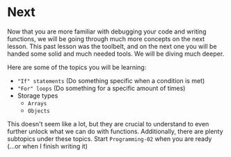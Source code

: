 <h1>Next</h1>

Now that you are more familiar with debugging your code and writing functions,
we will be going through much more concepts on the next lesson. This past lesson was the toolbelt, and on the next one you will be handed some solid and much needed tools.
We will be diving much deeper. </br>

Here are some of the topics you will be learning:
- `"If" statements` (Do something specific when a condition is met)
- `"For" loops` (Do something for a specific amount of times)
- Storage types
    - `Arrays`
    - `Objects`



This doesn't seem like a lot, but they are crucial to understand to even further unlock what we can do with functions. Additionally, there are plenty subtopics under these topics. Start `Programming-02` when you are ready (...or when I finish writing it)